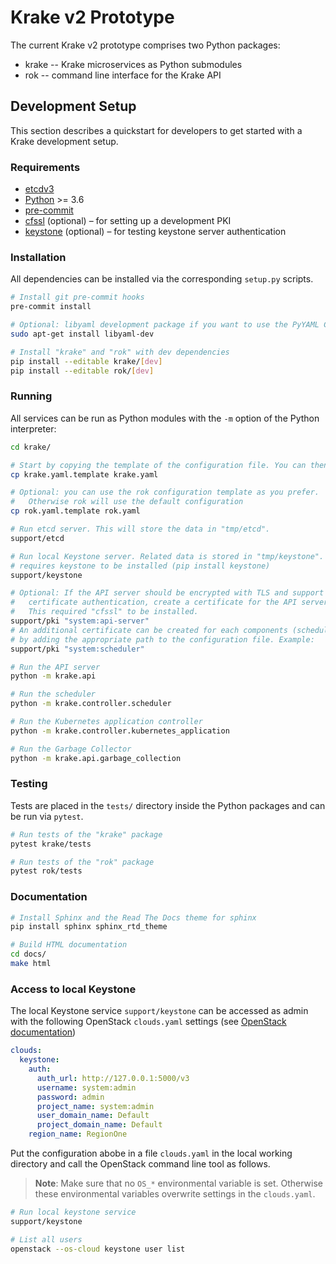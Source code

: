 # Krake v2 Prototype

The current Krake v2 prototype comprises two Python packages:

 - krake -- Krake microservices as Python submodules
 - rok -- command line interface for the Krake API


## Development Setup

This section describes a quickstart for developers to get started with a Krake
development setup.


### Requirements

 - [etcdv3](https://github.com/etcd-io/etcd/releases/)
 - [Python](https://www.python.org/downloads/) >= 3.6
 - [pre-commit](https://pre-commit.com/)
 - [cfssl](https://cfssl.org/) (optional) – for setting up a development PKI
 - [keystone](https://pypi.org/project/keystone/) (optional) – for testing keystone server authentication


### Installation

All dependencies can be installed via the corresponding `setup.py` scripts.

```bash
# Install git pre-commit hooks
pre-commit install

# Optional: libyaml development package if you want to use the PyYAML C extension.
sudo apt-get install libyaml-dev

# Install "krake" and "rok" with dev dependencies
pip install --editable krake/[dev]
pip install --editable rok/[dev]
```


### Running

All services can be run as Python modules with the `-m` option of the Python
interpreter:

```bash
cd krake/

# Start by copying the template of the configuration file. You can then modify without any issue
cp krake.yaml.template krake.yaml

# Optional: you can use the rok configuration template as you prefer.
#   Otherwise rok will use the default configuration
cp rok.yaml.template rok.yaml

# Run etcd server. This will store the data in "tmp/etcd".
support/etcd

# Run local Keystone server. Related data is stored in "tmp/keystone". This
# requires keystone to be installed (pip install keystone)
support/keystone

# Optional: If the API server should be encrypted with TLS and support client
#   certificate authentication, create a certificate for the API server.
#	This required "cfssl" to be installed.
support/pki "system:api-server"
# An additional certificate can be created for each components (schedulers and controller),
# by adding the appropriate path to the configuration file. Example:
support/pki "system:scheduler"

# Run the API server
python -m krake.api

# Run the scheduler
python -m krake.controller.scheduler

# Run the Kubernetes application controller
python -m krake.controller.kubernetes_application

# Run the Garbage Collector
python -m krake.api.garbage_collection
```


### Testing

Tests are placed in the `tests/` directory inside the Python packages and can
be run via `pytest`.


```bash
# Run tests of the "krake" package
pytest krake/tests

# Run tests of the "rok" package
pytest rok/tests
```


### Documentation

```bash
# Install Sphinx and the Read The Docs theme for sphinx
pip install sphinx sphinx_rtd_theme

# Build HTML documentation
cd docs/
make html
```


### Access to local Keystone

The local Keystone service ``support/keystone`` can be accessed as admin with
the following OpenStack ``clouds.yaml`` settings (see
[OpenStack documentation](https://docs.openstack.org/python-openstackclient/latest/configuration/index.html#clouds-yaml))

```yaml
clouds:
  keystone:
    auth:
      auth_url: http://127.0.0.1:5000/v3
      username: system:admin
      password: admin
      project_name: system:admin
      user_domain_name: Default
      project_domain_name: Default
    region_name: RegionOne
```

Put the configuration abobe in a file `clouds.yaml` in the local working
directory and call the OpenStack command line tool as follows.

> **Note**: Make sure that no `OS_*` environmental variable is set. Otherwise
> these environmental variables overwrite settings in the `clouds.yaml`.

```bash
# Run local keystone service
support/keystone

# List all users
openstack --os-cloud keystone user list
```
